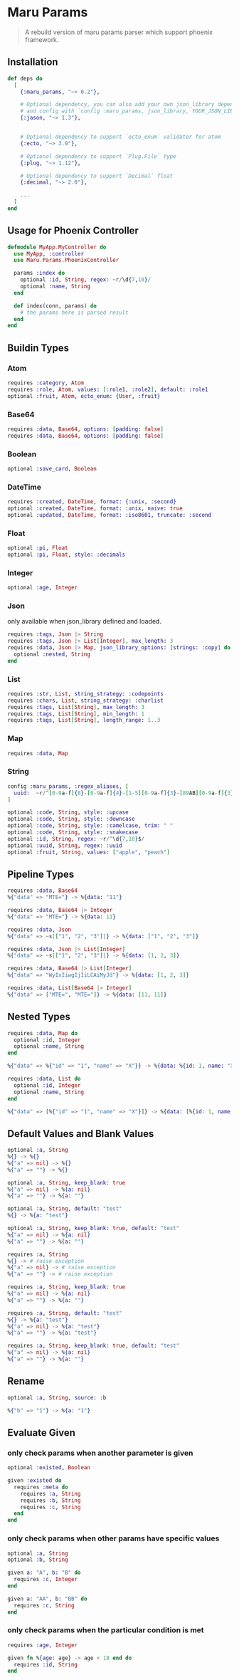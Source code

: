 # Maru Params
> A rebuild version of maru params parser which support phoenix framework.

## Installation

```elixir
def deps do
  [
    {:maru_params, "~> 0.2"},

    # Optional dependency, you can also add your own json_library dependency
    # and config with `config :maru_params, json_library, YOUR_JSON_LIBRARY`.
    {:jason, "~> 1.3"},


    # Optional dependency to support `ecto_enum` validator for atom
    {:ecto, "~> 3.0"},

    # Optional dependency to support `Plug.File` type
    {:plug, "~> 1.12"},

    # Optional dependency to support `Decimal` float
    {:decimal, "~> 2.0"},

    ...
  ]
end
```

## Usage for Phoenix Controller

```Elixir
defmodule MyApp.MyController do
  use MyApp, :controller
  use Maru.Params.PhoenixController

  params :index do
    optional :id, String, regex: ~r/\d{7,10}/
    optional :name, String
  end

  def index(conn, params) do
    # the params here is parsed result
  end
end
```

## Buildin Types

### Atom

```elixir
requires :category, Atom
requires :role, Atom, values: [:role1, :role2], default: :role1
optional :fruit, Atom, ecto_enum: {User, :fruit}
```

### Base64

```elixir
requires :data, Base64, options: [padding: false]
requires :data, Base64, options: [padding: false]
```

### Boolean

```elixir
optional :save_card, Boolean
```

### DateTime

```elixir
requires :created, DateTime, format: {:unix, :second}
optional :created, DateTime, format: :unix, naive: true
optional :updated, DateTime, format: :iso8601, truncate: :second
```

### Float

```elixir
optional :pi, Float
optional :pi, Float, style: :decimals
```

### Integer

```elixir
optional :age, Integer
```

### Json
only available when json_library defined and loaded.

```elixir
requires :tags, Json |> String
requires :tags, Json |> List[Integer], max_length: 3
requires :data, Json |> Map, json_library_options: [strings: :copy] do
  optional :nested, String
end
```

### List

```elixir
requires :str, List, string_strategy: :codepoints
requires :chars, List, string_strategy: :charlist
requires :tags, List[String], max_length: 3
requires :tags, List[String], min_length: 1
requires :tags, List[String], length_range: 1..3
```

### Map

```elixir
requires :data, Map
```

### String

```elixir
config :maru_params, :regex_aliases, [
  uuid:  ~r/^[0-9a-f]{8}-[0-9a-f]{4}-[1-5][0-9a-f]{3}-[89AB][0-9a-f]{3}-[0-9a-f]{12}$/
]

optional :code, String, style: :upcase
optional :code, String, style: :downcase
optional :code, String, style: :camelcase, trim: " "
optional :code, String, style: :snakecase
optional :id, String, regex: ~r/^\d{7,10}$/
optional :uuid, String, regex: :uuid
optional :fruit, String, values: ["apple", "peach"]
```

## Pipeline Types

```elixir
requires :data, Base64
%{"data" => "MTE="} -> %{data: "11"}

requires :data, Base64 |> Integer
%{"data" => "MTE="} -> %{data: 11}

requires :data, Json
%{"data" => ~s|["1", "2", "3"]|} -> %{data: ["1", "2", "3"]}

requires :data, Json |> List[Integer]
%{"data" => ~s|["1", "2", "3"]|} -> %{data: [1, 2, 3]}

requires :data, Base64 |> List[Integer]
%{"data" => "WyIxIiwgIjIiLCAiMyJd"} -> %{data: [1, 2, 3]}

requires :data, List[Base64 |> Integer]
%{"data" => ["MTE=", "MTE="]} -> %{data: [11, 11]}
```

## Nested Types

```elixir
requires :data, Map do
  optional :id, Integer
  optional :name, String
end

%{"data" => %{"id" => "1", "name" => "X"}} -> %{data: %{id: 1, name: "X"}}

requires :data, List do
  optional :id, Integer
  optional :name, String
end

%{"data" => [%{"id" => "1", "name" => "X"}]} -> %{data: [%{id: 1, name: "X"}]}
```

## Default Values and Blank Values

```elixir
optional :a, String
%{} -> %{}
%{"a" => nil} -> %{}
%{"a" => ""} -> %{}

optional :a, String, keep_blank: true
%{"a" => nil} -> %{a: nil}
%{"a" => ""} -> %{a: ""}

optional :a, String, default: "test"
%{} -> %{a: "test"}

optional :a, String, keep_blank: true, default: "test"
%{"a" => nil} -> %{a: nil}
%{"a" => ""} -> %{a: ""}

requires :a, String
%{} -> # raise exception
%{"a" => nil} -> # raise exception
%{"a" => ""} -> # raise exception

requires :a, String, keep_blank: true
%{"a" => nil} -> %{a: nil}
%{"a" => ""} -> %{a: ""}

requires :a, String, default: "test"
%{} -> %{a: "test"}
%{"a" => nil} -> %{a: "test"}
%{"a" => ""} -> %{a: "test"}

requires :a, String, keep_blank: true, default: "test"
%{"a" => nil} -> %{a: nil}
%{"a" => ""} -> %{a: ""}
```

## Rename

```elixir
optional :a, String, source: :b

%{"b" => "1"} -> %{a: "1"}
```

## Evaluate Given

### only check params when another parameter is given

```elixir
optional :existed, Boolean

given :existed do
  requires :meta do
    requires :a, String
    requires :b, String
    requires :c, String
  end
end
```

### only check params when other params have specific values

```elixir
optional :a, String
optional :b, String

given a: "A", b: "B" do
  requires :c, Integer
end

given a: "AA", b: "BB" do
  requires :c, String
end
```

### only check params when the particular condition is met

```elixir
requires :age, Integer

given fn %{age: age} -> age < 18 end do
  requires :id, String
end
```
